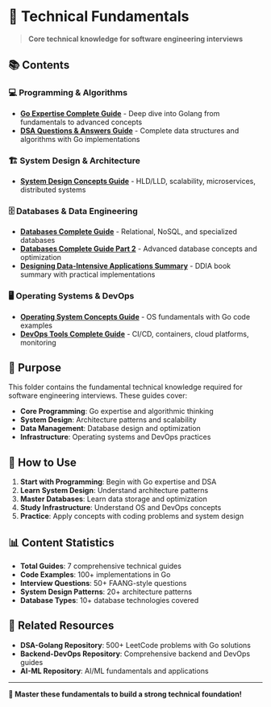 # 🔧 **Technical Fundamentals**

> **Core technical knowledge for software engineering interviews**

## 📚 **Contents**

### **💻 Programming & Algorithms**
- [**Go Expertise Complete Guide**](Go_Expertise_Complete_Guide.md/) - Deep dive into Golang from fundamentals to advanced concepts
- [**DSA Questions & Answers Guide**](DSA_Questions_Answers_Guide.md/) - Complete data structures and algorithms with Go implementations

### **🏗️ System Design & Architecture**
- [**System Design Concepts Guide**](System_Design_Concepts_Guide.md/) - HLD/LLD, scalability, microservices, distributed systems

### **🗄️ Databases & Data Engineering**
- [**Databases Complete Guide**](Databases_Complete_Guide.md/) - Relational, NoSQL, and specialized databases
- [**Databases Complete Guide Part 2**](Databases_Complete_Guide_Part2.md/) - Advanced database concepts and optimization
- [**Designing Data-Intensive Applications Summary**](Designing_Data_Intensive_Applications_Summary.md/) - DDIA book summary with practical implementations

### **🖥️ Operating Systems & DevOps**
- [**Operating System Concepts Guide**](Operating_System_Concepts_Guide.md/) - OS fundamentals with Go code examples
- [**DevOps Tools Complete Guide**](DevOps_Tools_Complete_Guide.md/) - CI/CD, containers, cloud platforms, monitoring

## 🎯 **Purpose**

This folder contains the fundamental technical knowledge required for software engineering interviews. These guides cover:

- **Core Programming**: Go expertise and algorithmic thinking
- **System Design**: Architecture patterns and scalability
- **Data Management**: Database design and optimization
- **Infrastructure**: Operating systems and DevOps practices

## 🚀 **How to Use**

1. **Start with Programming**: Begin with Go expertise and DSA
2. **Learn System Design**: Understand architecture patterns
3. **Master Databases**: Learn data storage and optimization
4. **Study Infrastructure**: Understand OS and DevOps concepts
5. **Practice**: Apply concepts with coding problems and system design

## 📊 **Content Statistics**

- **Total Guides**: 7 comprehensive technical guides
- **Code Examples**: 100+ implementations in Go
- **Interview Questions**: 50+ FAANG-style questions
- **System Design Patterns**: 20+ architecture patterns
- **Database Types**: 10+ database technologies covered

## 🔗 **Related Resources**

- **DSA-Golang Repository**: 500+ LeetCode problems with Go solutions
- **Backend-DevOps Repository**: Comprehensive backend and DevOps guides
- **AI-ML Repository**: AI/ML fundamentals and applications

---

**🎉 Master these fundamentals to build a strong technical foundation!**
